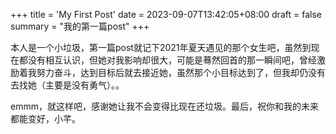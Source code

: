 +++
title = 'My First Post'
date = 2023-09-07T13:42:05+08:00
draft = false
summary = "我的第一篇post"
+++


本人是一个小垃圾，第一篇post就记下2021年夏天遇见的那个女生吧，虽然到现在都没有相互认识，但她对我影响却很大，可能是蓦然回首的那一瞬间吧，曾经激励着我努力奋斗，达到目标后就去接近她，虽然那个小目标达到了，但我却仍没有去找她（主要是没有勇气）。。


emmm，就这样吧，感谢她让我不会变得比现在还垃圾。最后，祝你和我的未来都能变好，小芊。